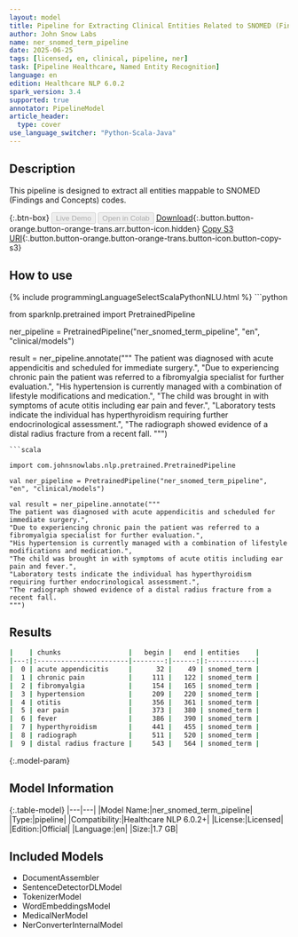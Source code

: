 ```yaml
---
layout: model
title: Pipeline for Extracting Clinical Entities Related to SNOMED (Findings and Concepts) Codes
author: John Snow Labs
name: ner_snomed_term_pipeline
date: 2025-06-25
tags: [licensed, en, clinical, pipeline, ner]
task: [Pipeline Healthcare, Named Entity Recognition]
language: en
edition: Healthcare NLP 6.0.2
spark_version: 3.4
supported: true
annotator: PipelineModel
article_header:
  type: cover
use_language_switcher: "Python-Scala-Java"
---
```


## Description

This pipeline is designed to extract all entities mappable to SNOMED (Findings and Concepts) codes.

{:.btn-box}
<button class="button button-orange" disabled>Live Demo</button>
<button class="button button-orange" disabled>Open in Colab</button>
[Download](https://s3.amazonaws.com/auxdata.johnsnowlabs.com/clinical/models/ner_snomed_term_pipeline_en_6.0.2_3.4_1750883741626.zip){:.button.button-orange.button-orange-trans.arr.button-icon.hidden}
[Copy S3 URI](s3://auxdata.johnsnowlabs.com/clinical/models/ner_snomed_term_pipeline_en_6.0.2_3.4_1750883741626.zip){:.button.button-orange.button-orange-trans.button-icon.button-copy-s3}

## How to use



<div class="tabs-box" markdown="1">
{% include programmingLanguageSelectScalaPythonNLU.html %}
```python

from sparknlp.pretrained import PretrainedPipeline

ner_pipeline = PretrainedPipeline("ner_snomed_term_pipeline", "en", "clinical/models")

result = ner_pipeline.annotate("""
The patient was diagnosed with acute appendicitis and scheduled for immediate surgery.",
"Due to experiencing chronic pain the patient was referred to a fibromyalgia specialist for further evaluation.",
"His hypertension is currently managed with a combination of lifestyle modifications and medication.",
"The child was brought in with symptoms of acute otitis including ear pain and fever.",
"Laboratory tests indicate the individual has hyperthyroidism requiring further endocrinological assessment.",
"The radiograph showed evidence of a distal radius fracture from a recent fall.
""")

```
```scala

import com.johnsnowlabs.nlp.pretrained.PretrainedPipeline

val ner_pipeline = PretrainedPipeline("ner_snomed_term_pipeline", "en", "clinical/models")

val result = ner_pipeline.annotate("""
The patient was diagnosed with acute appendicitis and scheduled for immediate surgery.",
"Due to experiencing chronic pain the patient was referred to a fibromyalgia specialist for further evaluation.",
"His hypertension is currently managed with a combination of lifestyle modifications and medication.",
"The child was brought in with symptoms of acute otitis including ear pain and fever.",
"Laboratory tests indicate the individual has hyperthyroidism requiring further endocrinological assessment.",
"The radiograph showed evidence of a distal radius fracture from a recent fall.
""")

```
</div>

## Results

```bash
|    | chunks                 |   begin |   end | entities    |
|---:|:-----------------------|--------:|------:|:------------|
|  0 | acute appendicitis     |      32 |    49 | snomed_term |
|  1 | chronic pain           |     111 |   122 | snomed_term |
|  2 | fibromyalgia           |     154 |   165 | snomed_term |
|  3 | hypertension           |     209 |   220 | snomed_term |
|  4 | otitis                 |     356 |   361 | snomed_term |
|  5 | ear pain               |     373 |   380 | snomed_term |
|  6 | fever                  |     386 |   390 | snomed_term |
|  7 | hyperthyroidism        |     441 |   455 | snomed_term |
|  8 | radiograph             |     511 |   520 | snomed_term |
|  9 | distal radius fracture |     543 |   564 | snomed_term |
```

{:.model-param}
## Model Information

{:.table-model}
|---|---|
|Model Name:|ner_snomed_term_pipeline|
|Type:|pipeline|
|Compatibility:|Healthcare NLP 6.0.2+|
|License:|Licensed|
|Edition:|Official|
|Language:|en|
|Size:|1.7 GB|

## Included Models

- DocumentAssembler
- SentenceDetectorDLModel
- TokenizerModel
- WordEmbeddingsModel
- MedicalNerModel
- NerConverterInternalModel